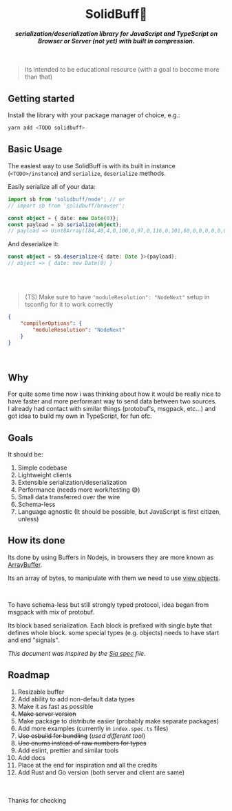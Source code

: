 <h1 align="center">SolidBuff💪</h1>
<h4 align="center"><i>serialization/deserialization library for JavaScript and TypeScript on Browser or Server (not yet) with built in compression.</i></h4>

<br />

> Its intended to be educational resource (with a goal to become more than that)

## Getting started
Install the library with your package manager of choice, e.g.:

```sh
yarn add <TODO solidbuff>
```

## Basic Usage
The easiest way to use SolidBuff is with its built in instance (`<TODO>/instance`) and `serialize`, `deserialize` methods.

Easily serialize all of your data:

```ts
import sb from 'solidbuff/node'; // or
// import sb from 'solidbuff/browser';

const object = { date: new Date(0)};
const payload = sb.serialize(object);
// payload => Uint8Array([84,40,4,0,100,0,97,0,116,0,101,60,0,0,0,0,0,0,0,0,85]) // 21B
```

And deserialize it:
```ts
const object = sb.deserialize<{ date: Date }>(payload);
// object => { date: new Date(0) }
```

<br />
<br />

> (TS) Make sure to have `"moduleResolution": "NodeNext"` setup in tsconfig for it to work correctly
```json
{
	"compilerOptions": {
		"moduleResolution": "NodeNext"
	}
}
```
<br />

## Why

For quite some time now i was thinking about how it would be really nice to have faster and more performant way to send data between two sources. <br />
I already had contact with similar things (protobuf's, msgpack, etc...) and got idea to build my own in TypeScript, for fun ofc.

## Goals

It should be:

1. Simple codebase
1. Lightweight clients
1. Extensible serialization/deserialization
1. Performance (needs more work/testing 😅)
1. Small data transferred over the wire
1. Schema-less
1. Language agnostic (It should be possible, but JavaScript is first citizen, unless)

## How its done

Its done by using Buffers in Nodejs, in browsers they are more known as [ArrayBuffer](https://developer.mozilla.org/en-US/docs/Web/JavaScript/Reference/Global_Objects/ArrayBuffer).

Its an array of bytes, to manipulate with them we need to use [view objects](https://developer.mozilla.org/en-US/docs/Web/JavaScript/Reference/Global_Objects/TypedArray).

<br/>

To have schema-less but still strongly typed protocol, idea began from msgpack with mix of protobuf.

Its block based serialization. Each block is prefixed with single byte that defines whole block. some special types (e.g. objects) needs to have start and end "signals".

<i>This document was inspired by the [Sia spec](https://github.com/pouya-eghbali/sia/blob/master/specs.md) file.</i>

## Roadmap

1. Resizable buffer
1. Add ability to add non-default data types
1. Make it as fast as possible
1. ~~Make server version~~
1. Make package to distribute easier (probably make separate packages)
1. Add more examples (currently in `index.spec.ts` files)
1. ~~Use esbuild for bundling~~ (*used different tool*)
1. ~~Use enums instead of raw numbers for types~~
1. Add eslint, prettier and similar tools
1. Add docs
1. Place at the end for inspiration and all the credits
1. Add Rust and Go version (both server and client are same)

<br />
<br />
Thanks for checking